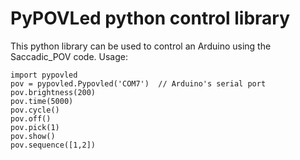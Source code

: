 # PyPOVLed python control library

This python library can be used to control an Arduino using the Saccadic_POV code.  Usage:

```
import pypovled
pov = pypovled.Pypovled('COM7')  // Arduino's serial port
pov.brightness(200)
pov.time(5000)
pov.cycle()
pov.off()
pov.pick(1)
pov.show()
pov.sequence([1,2])
```
